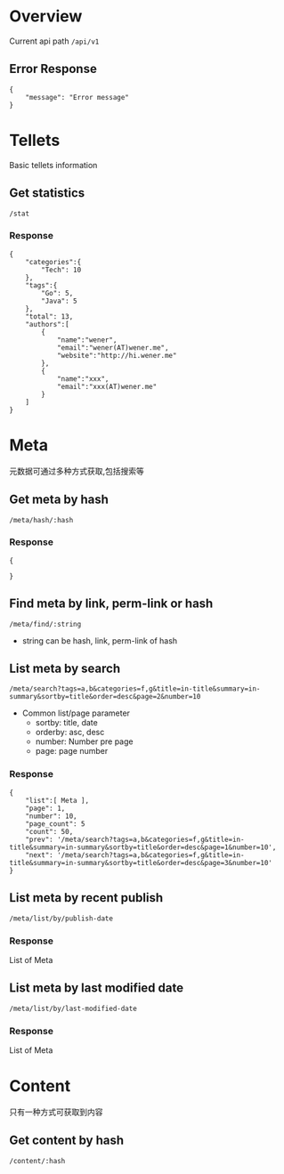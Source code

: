 
Overview
========
Current api path `/api/v1`

Error Response
---------------
```
{
	"message": "Error message"
}
```

Tellets
=======
Basic tellets information

Get statistics
---------------
```
/stat
```

### Response
```
{
	"categories":{
		"Tech": 10
	},
	"tags":{
		"Go": 5,
		"Java": 5
	},
	"total": 13,
	"authors":[
		{
			"name":"wener",
			"email":"wener(AT)wener.me",
			"website":"http://hi.wener.me"
		},
		{
			"name":"xxx",
			"email":"xxx(AT)wener.me"
		}
	]
}
```

Meta
====
元数据可通过多种方式获取,包括搜索等

Get meta by hash
---------------
```
/meta/hash/:hash
```

### Response
```
{
	
}
```

Find meta by link, perm-link or hash
---------------
```
/meta/find/:string
```

* string can be hash, link, perm-link of hash


List meta by search
---------------
```
/meta/search?tags=a,b&categories=f,g&title=in-title&summary=in-summary&sortby=title&order=desc&page=2&number=10
```

* Common list/page parameter
	* sortby: title, date
	* orderby: asc, desc
	* number: Number pre page
	* page: page number


### Response
```
{
	"list":[ Meta ],
	"page": 1,
	"number": 10,
	"page_count": 5 
	"count": 50,
	"prev": '/meta/search?tags=a,b&categories=f,g&title=in-title&summary=in-summary&sortby=title&order=desc&page=1&number=10',
	"next": '/meta/search?tags=a,b&categories=f,g&title=in-title&summary=in-summary&sortby=title&order=desc&page=3&number=10'
}
```

List meta by recent publish
----------------
```
/meta/list/by/publish-date
```

### Response
List of Meta

List meta by last modified date
----------------
```
/meta/list/by/last-modified-date
```

### Response
List of Meta

Content
=======
只有一种方式可获取到内容

Get content by hash
-------------------
```
/content/:hash
```